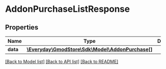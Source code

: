 # AddonPurchaseListResponse

## Properties
Name | Type | Description | Notes
------------ | ------------- | ------------- | -------------
**data** | [**\Everyday\GmodStore\Sdk\Model\AddonPurchase[]**](AddonPurchase.md) |  | [optional] 

[[Back to Model list]](../../README.md#documentation-for-models) [[Back to API list]](../../README.md#documentation-for-api-endpoints) [[Back to README]](../../README.md)

